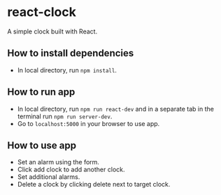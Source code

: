 # react-clock
A simple clock built with React.

## How to install dependencies
* In local directory, run `npm install`.

## How to run app
* In local directory, run `npm run react-dev` and in a separate tab in the terminal run `npm run server-dev`.
* Go to `localhost:5000` in your browser to use app.

## How to use app
* Set an alarm using the form.
* Click add clock to add another clock.
* Set additional alarms.
* Delete a clock by clicking delete next to target clock.

